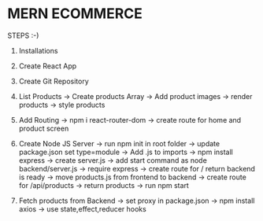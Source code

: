 # MERN ECOMMERCE

STEPS :-)

1. Installations
2. Create React App
3. Create Git Repository
4. List Products
   -> Create products Array
   -> Add product images
   -> render products
   -> style products

5. Add Routing
   -> npm i react-router-dom
   -> create route for home and product screen

6. Create Node JS Server
   -> run npm init in root folder
   -> update package.json set type=module
   -> Add .js to imports
   -> npm install express
   -> create server.js
   -> add start command as node backend/server.js
   -> require express
   -> create route for / return backend is ready
   -> move products.js from frontend to backend
   -> create route for /api/products
   -> return products
   -> run npm start

7. Fetch products from Backend
   -> set proxy in package.json
   -> npm install axios
   -> use state,effect,reducer hooks
